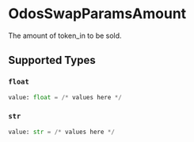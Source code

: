 # OdosSwapParamsAmount

The amount of token_in to be sold.


## Supported Types

### `float`

```python
value: float = /* values here */
```

### `str`

```python
value: str = /* values here */
```

